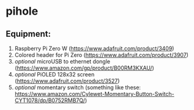 # pihole

## Equipment:
1. Raspberry Pi Zero W (https://www.adafruit.com/product/3409) 
2. Colored header for Pi Zero (https://www.adafruit.com/product/3907)
3. *optional* microUSB to ethernet dongle (https://www.amazon.com/gp/product/B00RM3KXAU/)
4. *optional* PiOLED 128x32 screen (https://www.adafruit.com/product/3527) 
5. *optional* momentary switch (something like these: https://www.amazon.com/Cylewet-Momentary-Button-Switch-CYT1078/dp/B0752RMB7Q/)

